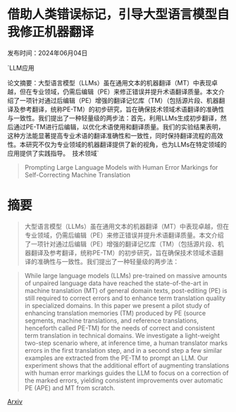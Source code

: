 # 借助人类错误标记，引导大型语言模型自我修正机器翻译

发布时间：2024年06月04日

`LLM应用

论文摘要：大型语言模型（LLMs）虽在通用文本的机器翻译（MT）中表现卓越，但在专业领域，仍需后编辑（PE）来修正错误并提升术语翻译质量。本文介绍了一项针对通过后编辑（PE）增强的翻译记忆库（TM）（包括源片段、机器翻译及参考翻译，统称PE-TM）的初步研究，旨在确保技术领域术语翻译的准确性与一致性。我们提出了一种轻量级的两步法：首先，利用LLMs生成初步翻译，然后通过PE-TM进行后编辑，以优化术语使用和翻译质量。我们的实验结果表明，这种方法能显著提高专业术语的翻译准确性和一致性，同时保持翻译流程的高效性。本研究不仅为专业领域的机器翻译提供了新的视角，也为LLMs在特定领域的应用提供了实践指导。` `技术领域`

> Prompting Large Language Models with Human Error Markings for Self-Correcting Machine Translation

# 摘要

> 大型语言模型（LLMs）虽在通用文本的机器翻译（MT）中表现卓越，但在专业领域，仍需后编辑（PE）来修正错误并提升术语翻译质量。本文介绍了一项针对通过后编辑（PE）增强的翻译记忆库（TM）（包括源片段、机器翻译及参考翻译，统称PE-TM）的初步研究，旨在确保技术领域术语翻译的准确性与一致性。我们提出了一种轻量级的两步法：

> While large language models (LLMs) pre-trained on massive amounts of unpaired language data have reached the state-of-the-art in machine translation (MT) of general domain texts, post-editing (PE) is still required to correct errors and to enhance term translation quality in specialized domains. In this paper we present a pilot study of enhancing translation memories (TM) produced by PE (source segments, machine translations, and reference translations, henceforth called PE-TM) for the needs of correct and consistent term translation in technical domains.
  We investigate a light-weight two-step scenario where, at inference time, a human translator marks errors in the first translation step, and in a second step a few similar examples are extracted from the PE-TM to prompt an LLM. Our experiment shows that the additional effort of augmenting translations with human error markings guides the LLM to focus on a correction of the marked errors, yielding consistent improvements over automatic PE (APE) and MT from scratch.

[Arxiv](https://arxiv.org/abs/2406.02267)